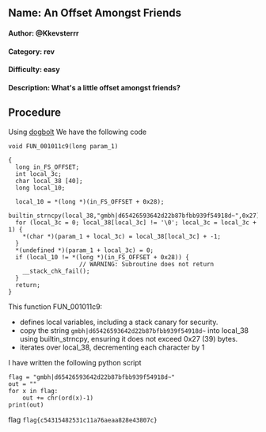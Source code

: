 ## Name: An Offset Amongst Friends
#### Author: @Kkevsterrr
#### Category: rev
#### Difficulty: easy
#### Description: What's a little offset amongst friends? 


## Procedure
Using [dogbolt](https://dogbolt.org/)
We have the following code 
```
void FUN_001011c9(long param_1)

{
  long in_FS_OFFSET;
  int local_3c;
  char local_38 [40];
  long local_10;
  
  local_10 = *(long *)(in_FS_OFFSET + 0x28);
  builtin_strncpy(local_38,"gmbh|d65426593642d22b87bfbb939f54918d~",0x27);
  for (local_3c = 0; local_38[local_3c] != '\0'; local_3c = local_3c + 1) {
    *(char *)(param_1 + local_3c) = local_38[local_3c] + -1;
  }
  *(undefined *)(param_1 + local_3c) = 0;
  if (local_10 != *(long *)(in_FS_OFFSET + 0x28)) {
                    // WARNING: Subroutine does not return
    __stack_chk_fail();
  }
  return;
}
```
This function FUN_001011c9:
* defines local variables, including a stack canary for security.
* copy the string ```gmbh|d65426593642d22b87bfbb939f54918d~``` into local_38 using builtin_strncpy, ensuring it does not exceed 0x27 (39) bytes.
* iterates over local_38, decrementing each character by 1

I have written the following python script 
```
flag = "gmbh|d65426593642d22b87bfbb939f54918d~"
out = ""
for x in flag:
	out += chr(ord(x)-1)
print(out)
```

flag ```flag{c54315482531c11a76aeaa828e43807c}```

